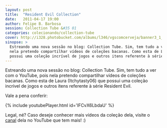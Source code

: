 ```yaml
---
layout: post
title:  "Resident Evil Collection"
date:   2011-04-17 19:00
author: Felipe B. Barbosa
session: Collection Tube &#35 01
categories: colecionando/collection-tube
cover: http://i328.photobucket.com/albums/l346/vgscomcerveja/banner3_1_zpsplzx2idj.jpg
sinopse: >
  Estreando uma nova sessão no blog: Collection Tube. Sim, tem tudo a ver com o YouTube, pois
  nela pretendo compartilhar vídeos de coleções bacanas. Como esta de Laura (Itchytasty06) que
  possui uma coleção incrível de jogos e outros itens referente à série Resident Evil.
---
```

Estreando uma nova sessão no blog: Collection Tube. Sim, tem tudo a ver com o YouTube, pois
nela pretendo compartilhar vídeos de coleções bacanas. Como esta de Laura (Itchytasty06) que
possui uma coleção incrível de jogos e outros itens referente à série Resident Evil.

Vale a pena conferir:

{% include youtubePlayer.html id='IFCvX6LbdaU' %}

Legal, né? Caso deseje conhecer mais vídeos da coleção dela, visite o [canal](http://goo.gl/7cEFK)
dela no YouTube que tem mais! :)
